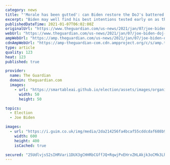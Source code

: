 ```yaml
---
category: news
title: "'Morale has been gutted': can Biden restore the DoJ's battered reputation?"
excerpt: "Biden may well find his best intentions tested early on as the Trump administration has been busy planting legal landmines in his path"
publishedDateTime: 2021-01-07T06:02:00Z
originalUrl: "https://www.theguardian.com/us-news/2021/jan/07/joe-biden-doj-justice-department-donald-trump-william-barr"
webUrl: "https://www.theguardian.com/us-news/2021/jan/07/joe-biden-doj-justice-department-donald-trump-william-barr"
ampWebUrl: "https://amp.theguardian.com/us-news/2021/jan/07/joe-biden-doj-justice-department-donald-trump-william-barr"
cdnAmpWebUrl: "https://amp-theguardian-com.cdn.ampproject.org/c/s/amp.theguardian.com/us-news/2021/jan/07/joe-biden-doj-justice-department-donald-trump-william-barr"
type: article
quality: 123
heat: 123
published: true

provider:
  name: The Guardian
  domain: theguardian.com
  images:
    - url: "https://smartableai.github.io/election/assets/images/organizations/theguardian.com-50x50.jpg"
      width: 50
      height: 50

topics:
  - Election
  - Joe Biden

images:
  - url: "https://i.guim.co.uk/img/media/2da214256fa4bcaf55cddcdaf608b9be0260229c/0_0_3500_2333/master/3500.jpg?width=300&quality=45&auto=format&fit=max&dpr=2&s=7e64f63c08b1f74c1fd870a394ccf19a"
    width: 600
    height: 400
    isCached: true

secured: "25UdlvjsS2sIHRVari1DUX3gCHHRbCGffJQ+RqwjPxEHrxZHLAkjk3oCMk3LhK+uh+fhONqsdHYPKpnegdpYlgRVTtgoosgYF+HHutuwdLaTzFpfcUUR22wvA1kekyvZwt9Hi4SMwRwbJxiVsIUqjrD+kTwuOuarJAELQc9JK+LYNRUqavjPlcGhfeEKAcwozjAWFx/cGgjoRV6Kp57uD6GLF019dfzRk41XXwBBRWtSv5X8vgRjJj+9tbCDcjIcMKA4APfKv+PGPqz3g6rK+n4lfaMhtY6aoCg+/Gh4uI+AnbSusL2M5ebeTtoX3PCXIeu4g0e+E+0edjWLJBIpAZd42Zj/W40g5yQ6uFkARX8=;FHGp2fjZAq221lG80NoVNg=="
---
```


